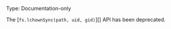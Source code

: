 
Type: Documentation-only

The [`fs.lchownSync(path, uid, gid)`][] API has been deprecated.

<a id="DEP0039"></a>
